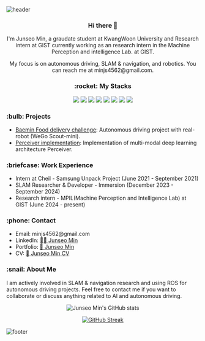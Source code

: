 ![header](https://capsule-render.vercel.app/api?type=waving&color=timeAuto&height=300&section=header&text=Welcome!&fontSize=90&animation=fadeIn&fontAlignY=38&desc=Welcome%20to%20my%20github!&descAlignY=51&descAlign=62)

<div align="center">
  <h3>Hi there 👋</h3>
  <p>I'm Junseo Min, a graudate student at KwangWoon University and Research intern at GIST currently working as an research intern in the Machine Perception and intelligence Lab. at GIST.</p>
  <p> My focus is on autonomous driving, SLAM & navigation, and robotics. You can reach me at minjs4562@gmail.com.</p>

  <h3>:rocket: My Stacks</h3>
  <img src="https://img.shields.io/badge/Python-000000?style=for-the-badge&logo=Python&logoColor=ffffff">
  <img src="https://img.shields.io/badge/C++-000000?style=for-the-badge&logo=cplusplus&logoColor=ffffff"/>
  <img src="https://img.shields.io/badge/ROS-000000?style=for-the-badge&logo=ros&logoColor=ffffff"/>
  <img src="https://img.shields.io/badge/ROS2-000000?style=for-the-badge&logo=ros&logoColor=ffffff"/>
  <img src="https://img.shields.io/badge/SLAM-000000?style=for-the-badge&logo=slam&logoColor=ffffff"/>
  <img src="https://img.shields.io/badge/Tensorflow-000000?style=for-the-badge&logo=tensorflow&logoColor=ffffff"/>
  <img src="https://img.shields.io/badge/OpenCV-000000?style=for-the-badge&logo=opencv&logoColor=ffffff"/>
  <img src="https://img.shields.io/badge/MATLAB-000000?style=for-the-badge&logo=mathworks&logoColor=ffffff"/>
</div>

<h3>:bulb: Projects</h3>
<ul>
  <li><a href="https://github.com/JunseoMin/Food-Delivery">Baemin Food delivery challenge</a>: Autonomous driving project with real-robot (WeGo Scout-mini).</li>
  <li><a href="https://github.com/JunseoMin/perceiver-implementation">Perceiver implementation</a>: Implementation of multi-modal deep learning architecture Perceiver.</li>
  <!-- Add more projects as needed -->
</ul>

<h3>:briefcase: Work Experience</h3>
<ul>
  <li>Intern at Cheil - Samsung Unpack Project (June 2021 - September 2021)</li>
  <li>SLAM Researcher & Developer - Immersion (December 2023 - September 2024)</li>
  <li>Research intern - MPIL(Machine Perception and Intelligence Lab) at GIST (June 2024 - present)</li>
  <!-- Add more work experiences as needed -->
</ul>


<h3>:phone: Contact</h3>
<ul>
  <li>Email: minjs4562@gmail.com</li>
  <li>LinkedIn: <a href="https://www.linkedin.com/in/junseo-min-b638582bb/">🧑‍💼 Junseo Min</a></li>
  <li>Portfolio: <a href="https://dawn-blob-54d.notion.site/JunseoMin-Autonomous-driving-SW-developer-aba4766e42184bc680a5f4363c4f2c3a/">📂 Junseo Min</a></li>
  <li>CV: <a href="https://github.com/JunseoMin/cv/raw/main/JunseoMin_CV.pdf">📄 Junseo Min CV</a></li>

  <!-- Add more contact information as needed -->
</ul>

<h3>:snail: About Me</h3>
<p>I am actively involved in SLAM & navigation research and using ROS for autonomous driving projects. Feel free to contact me if you want to collaborate or discuss anything related to AI and autonomous driving.</p>

<p align="center">
  <img src="https://github-readme-stats.vercel.app/api?username=JunseoMin&show_icons=true&theme=transparent&hide_border=true" alt="Junseo Min's GitHub stats">
</p>

<p align="center">
  <a href="https://git.io/streak-stats">
    <img src="https://streak-stats.demolab.com?user=junseomin&theme=transparent&hide_border=true&mode=weekly" alt="GitHub Streak" />
  </a>
</p>

![footer](https://capsule-render.vercel.app/api?type=waving&color=timeAuto&section=footer&fontSize=90)
